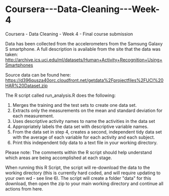 # Coursera---Data-Cleaning---Week-4
Coursera - Data Cleaning - Week 4 - Final course submission

Data has been collected from the accelerometers from the Samsung Galaxy S smartphone.
A full description is available from the site that the data was taken:
http://archive.ics.uci.edu/ml/datasets/Human+Activity+Recognition+Using+Smartphones

Source data can be found here:
https://d396qusza40orc.cloudfront.net/getdata%2Fprojectfiles%2FUCI%20HAR%20Dataset.zip

The R script called run_analysis.R does the following:

1. Merges the training and the test sets to create one data set.
2. Extracts only the measurements on the mean and standard deviation for each measurement.
3. Uses descriptive activity names to name the activities in the data set
4. Appropriately labels the data set with descriptive variable names.
5. From the data set in step 4, creates a second, independent tidy data set with the average of each variable for each activity and each subject.
6. Print this independent tidy data to a text file in your working directory.

Please note:  The comments within the R script should help understand which areas are being accomplished at each stage.

When running this R Script, the script will re-download the data to the working directory (this is currently hard coded, and will require updating to your own wd - see line 6).
The script will create a folder "data" for this download, then open the zip to your main working directory and continue all actions from here.

